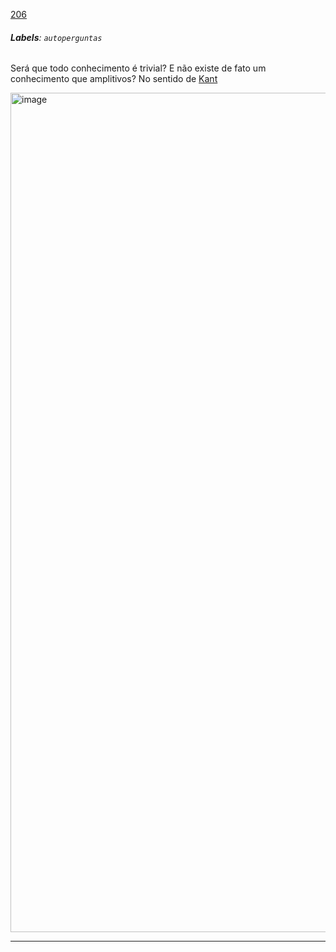 [206](https://github.com/guilhermeprokisch/ideias/issues/206) 
###### **Labels**: `autoperguntas`



Será que todo conhecimento é trivial? E não existe de fato um conhecimento que amplitivos? No sentido de [Kant](Kant)

<img width="1343" alt="image" src="https://user-images.githubusercontent.com/12011070/163900361-767cd191-436a-4b67-8253-d815914eb9e7.png">




-------------------------------------------------------------------------------

